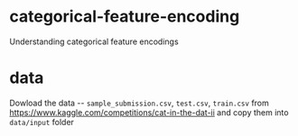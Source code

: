 # categorical-feature-encoding
Understanding categorical feature encodings

# data
Dowload the data -- `sample_submission.csv`, `test.csv`, `train.csv` from https://www.kaggle.com/competitions/cat-in-the-dat-ii and copy them into `data/input` folder
